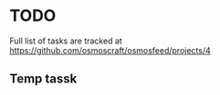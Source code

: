 # TODO

Full list of tasks are tracked at https://github.com/osmoscraft/osmosfeed/projects/4

## Temp tassk
